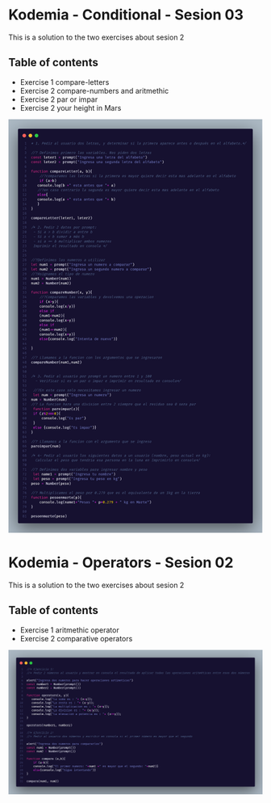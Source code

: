 # Kodemia - Conditional - Sesion 03

This is a solution to the two exercises about sesion 2 

## Table of contents

- Exercise 1 compare-letters
- Exercise 2 compare-numbers and aritmethic
- Exercise 2 par or impar
- Exercise 2 your height in Mars

![](/03_sesion/sesion_03.png)





# Kodemia - Operators - Sesion 02

This is a solution to the two exercises about sesion 2 

## Table of contents

- Exercise 1 aritmethic operator
- Exercise 2 comparative operators

![](/02_sesion/img/operators.png)
